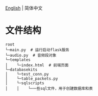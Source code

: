 [English](./README_cn.md)  | 简体中文

# 文件结构
```
root
└─main.py  # 运行启动flask服务
└─audio.py  # 音频段对象
└─templates
│    └─index.html  # 前端页面
└─databasekits
│    └─test_conn.py
│    └─table_packets.py
│    └─sqlscripts
│    │    └─一些sql文件，用于创建数据库和表
```
